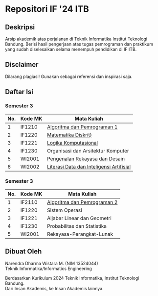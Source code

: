 # Repositori IF '24 ITB

## Deskripsi
Arsip akademik atas perjalanan di Teknik Informatika Institut Teknologi Bandung. Berisi hasil pengerjaan atas tugas pemrograman dan praktikum yang sudah diselesaikan selama menempuh pendidikan di IF ITB.

## Disclaimer
Dilarang plagiasi! Gunakan sebagai referensi dan inspirasi saja.

## Daftar Isi
### Semester 3
| No. | Kode MK | Mata Kuliah                                                                                             |
| --- | ------- | ------------------------------------------------------------------------------------------------------- |
| 1   | IF1210  | [Algoritma dan Pemrograman 1](./02-Semester-2/01-Algoritma-dan-Pemrograman-1)                           |
| 2   | IF1220  | [Matematika Diskrit)](./02-Semester-2/02-Matematika-Diskrit)                                            |
| 3   | IF1221  | [Logika Komputasional](./02-Semester-2/03-Logika-Komputasional)                                         |
| 4   | IF1230  | Organisasi dan Arsitektur Komputer                                                                      |
| 5   | WI2001  | [Pengenalan Rekayasa dan Desain](./02-Semester-2/05-Pengenalan-Rekayasa-dan-Desain)                     |
| 6   | WI2002  | [Literasi Data dan Inteligensi Artifisial](./02-Semester-2/06-Literasi-Data-dan-Inteligensi-Artifisial) |

### Semester 3
| No. | Kode MK | Mata Kuliah                                                                   |
| --- | ------- | ----------------------------------------------------------------------------- |
| 1   | IF2110  | [Algoritma dan Pemrograman 2](./02-Semester-3/01-Algoritma-dan-Pemrograman-2) |
| 2   | IF1220  | Sistem Operasi                                                                |
| 3   | IF1221  | Aljabar Linear dan Geometri                                                   |
| 4   | IF1230  | Probabilitas dan Statistika                                                   |
| 5   | WI2001  | Rekayasa-Perangkat-Lunak                                                      |

## Dibuat Oleh
Narendra Dharma Wistara M. (NIM 13524044) </br>
Teknik Informatika/Informatics Engineering </br>

Berdasarkan Kurikulum 2024 Teknik Informatika, Institut Teknologi Bandung. </br> 
Dari Insan Akademis, ke Insan Akademis lainnya.
